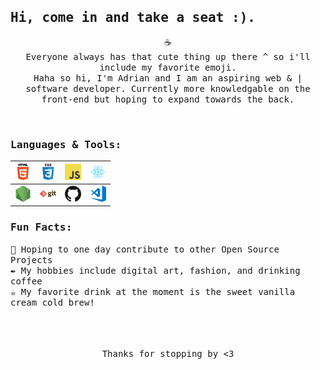 ## <samp>Hi, come in and take a seat :).</samp>

<p align="center">
  ☕
  <br />
  <samp>
    Everyone always has that cute thing up there ^ so i'll include my favorite emoji. <br />
    Haha so hi, I'm Adrian and I am an aspiring web & | software developer. 
    Currently more knowledgable on the front-end but hoping to expand towards the back. 
  </samp>
</p>


<br />

### <samp>Languages & Tools:</samp>
|<img alt="HTML5" width="26px" src="https://raw.githubusercontent.com/github/explore/80688e429a7d4ef2fca1e82350fe8e3517d3494d/topics/html/html.png" /> | <img alt="CSS3" width="26px" src="https://raw.githubusercontent.com/github/explore/80688e429a7d4ef2fca1e82350fe8e3517d3494d/topics/css/css.png" /> | <img  alt="JavaScript" width="26px" src="https://raw.githubusercontent.com/github/explore/80688e429a7d4ef2fca1e82350fe8e3517d3494d/topics/javascript/javascript.png" /> | <img alt="React" width="26px" src="https://raw.githubusercontent.com/github/explore/80688e429a7d4ef2fca1e82350fe8e3517d3494d/topics/react/react.png" />
|:---:|:---:|:---:|:---:|
|<img alt="Node.js" width="26px" src="https://raw.githubusercontent.com/github/explore/80688e429a7d4ef2fca1e82350fe8e3517d3494d/topics/nodejs/nodejs.png" />|<img alt="Git" width="26px" src="https://raw.githubusercontent.com/github/explore/80688e429a7d4ef2fca1e82350fe8e3517d3494d/topics/git/git.png" />|<img alt="GitHub" width="26px" src="https://raw.githubusercontent.com/github/explore/78df643247d429f6cc873026c0622819ad797942/topics/github/github.png" />|<img alt="Visual Studio Code" width="26px" src="https://raw.githubusercontent.com/github/explore/80688e429a7d4ef2fca1e82350fe8e3517d3494d/topics/visual-studio-code/visual-studio-code.png" />|


### <samp>Fun Facts: </samp>
<samp>🤝 Hoping to one day contribute to other Open Source Projects <br />
      ✒️ My hobbies include digital art, fashion, and drinking coffee <br /> 
      ☕ My favorite drink at the moment is the sweet vanilla cream cold brew!<br /><br /><br />  
</samp>

<p align="center"><samp>Thanks for stopping by <3</samp></p>
